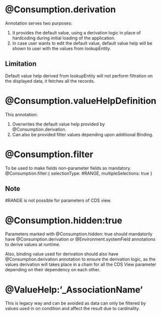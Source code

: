 # @Consumption.derivation
Annotation serves two purposes:
1.	It provides the default value, using a derivation logic in place of hardcoding during initial loading of the application.
2.	In case user wants to edit the default value, default value help will be shown to user with the values from lookupEntity.

## Limitation
Default value help derived from lookupEntity will not perform filtration on the displayed data, it fetches all the records.

# @Consumption.valueHelpDefinition
This annotation:
1.	Overwrites the default value help provided by @Consumption.derivation.
2.	Can also be provided filter values depending upon additional Binding.

# @Consumption.filter
To be used to make fields non-parameter fields as mandatory.
@Consumption.filter:{ selectionType: #RANGE, multipleSelections: true }
## Note
#RANGE is not possible for parameters of CDS view.
 

# @Consumption.hidden:true
Parameters marked with @Consumption.hidden: true should mandatorily have @Consumption.derivation or @Environment.systemField annotations to derive values at runtime.

Also, binding value used for derivation should also have @Consumption.derivation annotation to ensure the derivation logic, as the values derivation will takes place in a chain for all the CDS View parameter depending on their dependency on each other.

# @ValueHelp:’_AssociationName’
This is legacy way and can be avoided as data can only be filtered by values used in on condition and affect the result due to cardinality.
